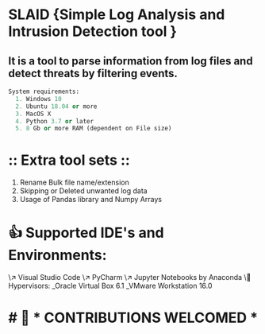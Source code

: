 # SLAID {Simple Log Analysis and Intrusion Detection tool }


## It is a tool to parse information from log files and detect threats by filtering events.


``` Python
System requirements:
  1. Windows 10 
  2. Ubuntu 18.04 or more
  3. MacOS X
  4. Python 3.7 or later
  5. 8 Gb or more RAM (dependent on File size)
  ```

# :: Extra tool sets ::
1. Rename Bulk file name/extension
2. Skipping or Deleted unwanted log data
3. Usage of Pandas library and Numpy Arrays

# 👍 Supported IDE's and Environments:
\↗️ Visual Studio Code
\↗️ PyCharm
\↗️ Jupyter Notebooks by Anaconda
\🚥 Hypervisors:
  _Oracle Virtual Box 6.1
  _VMware Workstation 16.0

# # 🔲 \* CONTRIBUTIONS WELCOMED *
